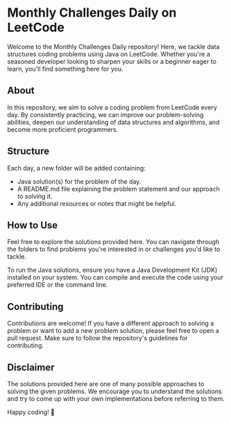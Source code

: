 # Monthly Challenges Daily on LeetCode

Welcome to the Monthly Challenges Daily repository! Here, we tackle data structures coding problems using Java on LeetCode. Whether you're a seasoned developer looking to sharpen your skills or a beginner eager to learn, you'll find something here for you.

## About

In this repository, we aim to solve a coding problem from LeetCode every day. By consistently practicing, we can improve our problem-solving abilities, deepen our understanding of data structures and algorithms, and become more proficient programmers.

## Structure

Each day, a new folder will be added containing:

- Java solution(s) for the problem of the day.
- A README.md file explaining the problem statement and our approach to solving it.
- Any additional resources or notes that might be helpful.

## How to Use

Feel free to explore the solutions provided here. You can navigate through the folders to find problems you're interested in or challenges you'd like to tackle.

To run the Java solutions, ensure you have a Java Development Kit (JDK) installed on your system. You can compile and execute the code using your preferred IDE or the command line.

## Contributing

Contributions are welcome! If you have a different approach to solving a problem or want to add a new problem solution, please feel free to open a pull request. Make sure to follow the repository's guidelines for contributing.

## Disclaimer

The solutions provided here are one of many possible approaches to solving the given problems. We encourage you to understand the solutions and try to come up with your own implementations before referring to them.

Happy coding! 🚀

